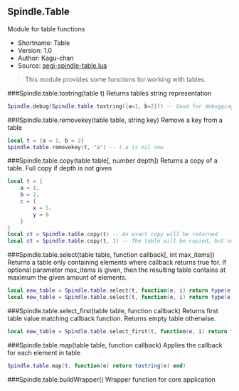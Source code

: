 Spindle.Table
-------------
Module for table functions

* Shortname: Table
* Version: 1.0
* Author: Kagu-chan
* Source: [aegi-spindle-table.lua](https://github.com/Kagurame/AegiSpindle/blob/master/src/aegi-spindle-table.lua)

> This module provides some functions for working with tables.

###Spindle.table.tostring(table t)
Returns tables string representation
```lua
Spindle.debug(Spindle.table.tostring({a=1, b=2})) -- Good for debugging (:
```

###Spindle.table.removekey(table table, string key)
Remove a key from a table
```lua
local t = {a = 1, b = 2}
Spindle.table.removekey(t, "a") -- t.a is nil now
```

###Spindle.table.copy(table table[, number depth])
Returns a copy of a table. Full copy if depth is not given
```lua
local t = {
	a = 1,
	b = 2,
	c = {
		x = 5,
		y = 6
	}
}
local ct = Spindle.table.copy(t) -- An exact copy will be returned
local ct = Spindle.table.copy(t, 1) -- The table will be copied, but no subtables, since there depth = 2 or higher
```

###Spindle.table.select(table table, function callback[, int max_items])
Returns a table only containing elements where callback returns true for. If optional parameter max_items is given, then the resulting table contains at maximum the given amount of elements.
```lua
local new_table = Spindle.table.select(t, function(e, i) return type(e) == "number" end)
local new_table = Spindle.table.select(t, function(e, i) return type(e) == "number" end, 3)
```

###Spindle.table.select_first(table table, function callback)
Returns first table value matching callback function. Returns empty table otherwise.
```lua
local new_table = Spindle.table.select_first(t, function(e, i) return type(e) == "number" end)
```

###Spindle.table.map(table table, function callback)
Applies the callback for each element in table
```lua
Spindle.table.map(t, function(e) return tostring(e) end)
```

###Spindle.table.buildWrapper()
Wrapper function for core application
